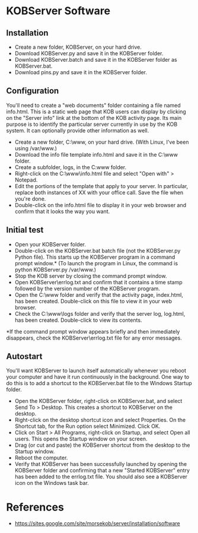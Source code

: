 
# KOBServer Software

## Installation
+ Create a new folder, KOBServer, on your hard drive.
+ Download KOBServer.py and save it in the KOBServer folder.
+ Download KOBServer.batch and save it in the KOBServer folder as KOBServer.bat.
+ Download pins.py and save it in the KOBServer folder.


## Configuration
You'll need to create a "web documents" folder containing a file named info.html. This is a static web page that KOB users can display by clicking on the "Server info" link at the bottom of the KOB activity page. Its main purpose is to identify the particular server currently in use by the KOB system. It can optionally provide other information as well.

+ Create a new folder, C:\www, on your hard drive. (With Linux, I've been using /var/www.)
+ Download the info file template info.html and save it in the C:\www folder.
+ Create a subfolder, logs, in the C:www folder.
+ Right-click on the C:\www\info.html file and select "Open with" > Notepad.
+ Edit the portions of the template that apply to your server. In particular, replace both instances of XX with your office call. Save the file when you're done.
+ Double-click on the info.html file to display it in your web browser and confirm that it looks the way you want.

## Initial test
+ Open your KOBServer folder.
+ Double-click on the KOBServer.bat batch file (not the KOBServer.py Python file). This starts up the KOBServer program in a command prompt window.* (To launch the program in Linux, the command is python KOBServer.py /var/www.)
+ Stop the KOB server by closing the command prompt window.
+ Open KOBServer\errlog.txt and confirm that it contains a time stamp followed by the version number of the KOBServer program.
+ Open the C:\www folder and verify that the activity page, index.html, has been created. Double-click on this file to view it in your web browser.
+ Check the C:\www\logs folder and verify that the server log, log.html, has been created. Double-click to view its contents.

*If the command prompt window appears briefly and then immediately disappears, check the KOBServer\errlog.txt file for any error messages.

## Autostart
You'll want KOBServer to launch itself automatically whenever you reboot your computer and have it run continuously in the background. One way to do this is to add a shortcut to the KOBServer.bat file to the Windows Startup folder.

+ Open the KOBServer folder, right-click on KOBServer.bat, and select Send To > Desktop. This creates a shortcut to KOBServer on the desktop.
+ Right-click on the desktop shortcut icon and select Properties. On the Shortcut tab, for the Run option select Minimized. Click OK.
+ Click on Start > All Programs, right-click on Startup, and select Open all users. This opens the Startup window on your screen.
+ Drag (or cut and paste) the KOBServer shortcut from the desktop to the Startup window.
+ Reboot the computer.
+ Verify that KOBServer has been successfully launched by opening the KOBServer folder and confirming that a new "Started KOBServer" entry has been added to the errlog.txt file. You should also see a KOBServer icon on the Windows task bar.


# References
- https://sites.google.com/site/morsekob/server/installation/software